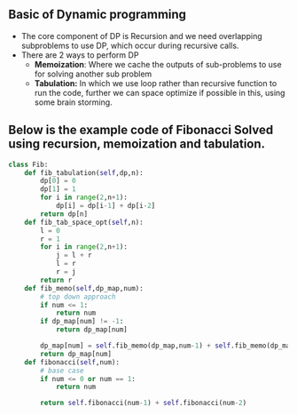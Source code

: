 ## Basic of Dynamic programming 


* The core component of DP is Recursion and we need overlapping subproblems to use DP, which occur during recursive calls.
* There are 2 ways to perform DP 
    * **Memoization**: Where we cache the outputs of sub-problems to use for solving another sub problem 
    * **Tabulation:** In which we use loop rather than recursive function to run the code, further we can space optimize if possible in this, using some brain storming. 

## Below is the example code of Fibonacci Solved using recursion, memoization and tabulation. 

```python 
class Fib:
    def fib_tabulation(self,dp,n):
        dp[0] = 0 
        dp[1] = 1 
        for i in range(2,n+1):
            dp[i] = dp[i-1] + dp[i-2]
        return dp[n]
    def fib_tab_space_opt(self,n):
        l = 0 
        r = 1 
        for i in range(2,n+1):
            j = l + r 
            l = r 
            r = j 
        return r 
    def fib_memo(self,dp_map,num):
        # top down approach
        if num <= 1:
            return num
        if dp_map[num] != -1:
            return dp_map[num]

        dp_map[num] = self.fib_memo(dp_map,num-1) + self.fib_memo(dp_map,num-2)
        return dp_map[num]
    def fibonacci(self,num):
        # base case 
        if num <= 0 or num == 1:
            return num

        return self.fibonacci(num-1) + self.fibonacci(num-2)
```
